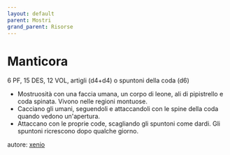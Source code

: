 ```yaml
---
layout: default
parent: Mostri
grand_parent: Risorse
---
```


# Manticora
6 PF, 15 DES, 12 VOL, artigli (d4+d4) o spuntoni della coda (d6)
- Mostruosità con una faccia umana, un corpo di leone, ali di pipistrello e coda spinata. Vivono nelle regioni montuose.
- Cacciano gli umani, seguendoli e attaccandoli con le spine della coda quando vedono un'apertura.
- Attaccano con le proprie code, scagliando gli spuntoni come dardi. Gli spuntoni ricrescono dopo qualche giorno.

autore: [xenio](https://xenioinabottle.blogspot.com)
